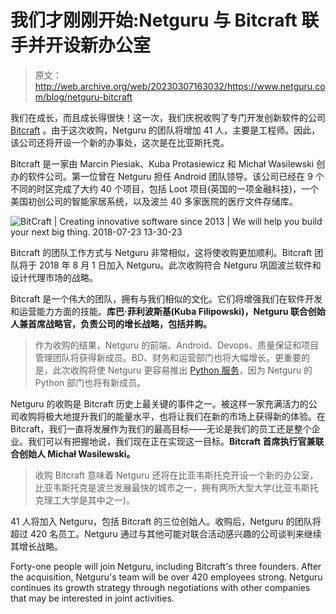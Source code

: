 # 我们才刚刚开始:Netguru 与 Bitcraft 联手并开设新办公室

> 原文：<http://web.archive.org/web/20230307163032/https://www.netguru.com/blog/netguru-bitcraft>

 我们在成长，而且成长得很快！这一次，我们庆祝收购了专门开发创新软件的公司 [Bitcraft](http://web.archive.org/web/20220927122520/http://bitcraft.com.pl/) 。由于这次收购，Netguru 的团队将增加 41 人，主要是工程师。因此，该公司还将开设一个新的办事处，这次是在比亚斯托克。

Bitcraft 是一家由 Marcin Piesiak、Kuba Protasiewicz 和 Michał Wasilewski 创办的软件公司。第一位曾在 Netguru 担任 Android 团队领导。该公司已经在 9 个不同的时区完成了大约 40 个项目，包括 Loot 项目(英国的一项金融科技)，一个美国初创公司的智能家居系统，以及波兰 40 多家医院的医疗文件存储库。

![BitCraft | Creating innovative software since 2013 | We will help you build your next big thing. 2018-07-23 13-30-23](img/d91a98b25502e56cc641fa8ad34ca439.png)

Bitcraft 的团队工作方式与 Netguru 非常相似，这将使收购更加顺利。Bitcraft 团队将于 2018 年 8 月 1 日加入 Netguru。此次收购符合 Netguru 巩固波兰软件和设计代理市场的战略。

Bitcraft 是一个伟大的团队，拥有与我们相似的文化。它们将增强我们在软件开发和运营能力方面的技能。**库巴·菲利波斯基(Kuba Filipowski)，Netguru 联合创始人兼首席战略官，负责公司的增长战略，包括并购。**

> 作为收购的结果，Netguru 的前端、Android、Devops、质量保证和项目管理团队将获得新成员。BD、财务和运营部门也将大幅增长。更重要的是，此次收购将使 Netguru 更容易推出 [Python 服务](/web/20220927122520/https://www.netguru.com/services/python-development)，因为 Netguru 的 Python 部门也将有新成员。

Netguru 的收购是 Bitcraft 历史上最关键的事件之一。被这样一家充满活力的公司收购将极大地提升我们的能量水平，也将让我们在新的市场上获得新的体验。在 Bitcraft，我们一直将发展作为我们的最高目标——无论是我们的员工还是整个企业。我们可以有把握地说，我们现在正在实现这一目标。**Bitcraft 首席执行官兼联合创始人 Michał Wasilewski。**

> 收购 Bitcraft 意味着 Netguru 还将在比亚韦斯托克开设一个新的办公室，比亚韦斯托克是波兰发展最快的城市之一，拥有两所大型大学(比亚韦斯托克理工大学是其中之一)。

41 人将加入 Netguru，包括 Bitcraft 的三位创始人。收购后，Netguru 的团队将超过 420 名员工。Netguru 通过与其他可能对联合活动感兴趣的公司谈判来继续其增长战略。

Forty-one people will join Netguru, including Bitcraft's three founders. After the acquisition, Netguru's team will be over 420 employees strong. Netguru continues its growth strategy through negotiations with other companies that may be interested in joint activities.